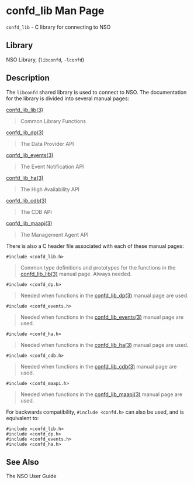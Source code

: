 # confd_lib Man Page

`confd_lib` - C library for connecting to NSO

## Library

NSO Library, (`libconfd`, `-lconfd`)

## Description

The `libconfd` shared library is used to connect to NSO. The
documentation for the library is divided into several manual pages:

[confd_lib_lib(3)](confd_lib_lib.3.md)  
> Common Library Functions

[confd_lib_dp(3)](confd_lib_dp.3.md)  
> The Data Provider API

[confd_lib_events(3)](confd_lib_events.3.md)  
> The Event Notification API

[confd_lib_ha(3)](confd_lib_ha.3.md)  
> The High Availability API

[confd_lib_cdb(3)](confd_lib_cdb.3.md)  
> The CDB API

[confd_lib_maapi(3)](confd_lib_maapi.3.md)  
> The Management Agent API

There is also a C header file associated with each of these manual
pages:

`#include <confd_lib.h>`  
> Common type definitions and prototypes for the functions in the
> [confd_lib_lib(3)](confd_lib_lib.3.md) manual page. Always needed.

`#include <confd_dp.h>`  
> Needed when functions in the [confd_lib_dp(3)](confd_lib_dp.3.md)
> manual page are used.

`#include <confd_events.h>`  
> Needed when functions in the
> [confd_lib_events(3)](confd_lib_events.3.md) manual page are used.

`#include <confd_ha.h>`  
> Needed when functions in the [confd_lib_ha(3)](confd_lib_ha.3.md)
> manual page are used.

`#include <confd_cdb.h>`  
> Needed when functions in the [confd_lib_cdb(3)](confd_lib_cdb.3.md)
> manual page are used.

`#include <confd_maapi.h>`  
> Needed when functions in the
> [confd_lib_maapi(3)](confd_lib_maapi.3.md) manual page are used.

For backwards compatibility, `#include <confd.h>` can also be used, and
is equivalent to:

<div class="informalexample">

    #include <confd_lib.h>
    #include <confd_dp.h>
    #include <confd_events.h>
    #include <confd_ha.h>

</div>

## See Also

The NSO User Guide
